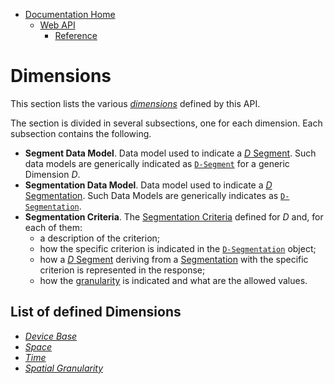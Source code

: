 * [Documentation Home](../../../README.md)  
  * [Web API](../../index.md)  
    * [Reference](../index.md)
    
# Dimensions

This section lists the various [*dimensions*](../../concepts/resource-definition.md#dimensions) 
defined by this API.

The section is divided in several subsections, one for each dimension.
Each subsection contains the following.

- **Segment Data Model**. 
Data model used to indicate a 
[*D* Segment](../../concepts/resource-definition.md#segment-of-a-dimension). 
Such data models are generically indicated as [`D-Segment`](../../reference/data-models/d-segment/index.md) for a generic Dimension *D*.
- **Segmentation Data Model**. 
Data model used to indicate a 
[*D* Segmentation](../../concepts/statistics.md#segmentation-operation). 
Such Data Models are generically indicates as [`D-Segmentation`](../../reference/data-models/d-segmentation/index.md).
- **Segmentation Criteria**. 
The [Segmentation Criteria](../../concepts/statistics.md#segmentation-criteria) 
defined for *D* and, for each of them:
  - a description of the criterion;
  - how the specific criterion is indicated in the 
  [`D-Segmentation`](../../reference/data-models/d-segmentation/index.md) object;
  - how a [*D* Segment](../../concepts/resource-definition.md#segment-of-a-dimension) 
  deriving from a [Segmentation](/api/concepts/statistics.md#segmentation-operation) 
  with the specific criterion is represented in the response;
  - how the [granularity](../../concepts/statistics.md#segmentation-criteria) 
  is indicated and what are the allowed values.
  
## List of defined Dimensions

* [*Device Base*](device-base.md)
* [*Space*](space.md)
* [*Time*](time.md)
* [*Spatial Granularity*](spatial-granularity.md)

